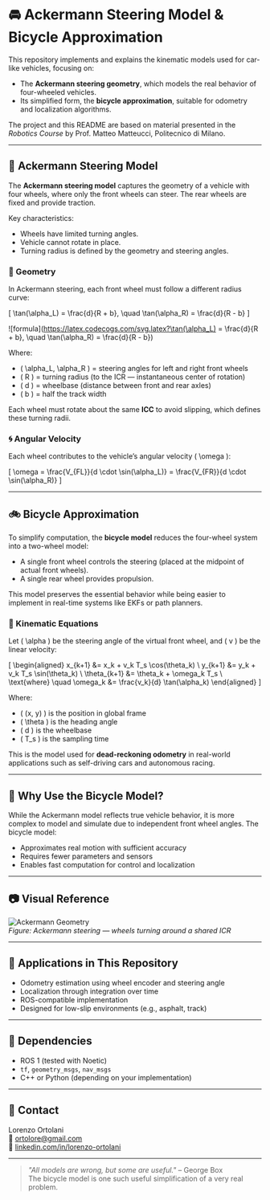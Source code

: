# 🚘 Ackermann Steering Model & Bicycle Approximation

This repository implements and explains the kinematic models used for car-like vehicles, focusing on:

- The **Ackermann steering geometry**, which models the real behavior of four-wheeled vehicles.
- Its simplified form, the **bicycle approximation**, suitable for odometry and localization algorithms.

The project and this README are based on material presented in the *Robotics Course* by Prof. Matteo Matteucci, Politecnico di Milano.

---

## 📐 Ackermann Steering Model

The **Ackermann steering model** captures the geometry of a vehicle with four wheels, where only the front wheels can steer. The rear wheels are fixed and provide traction.

Key characteristics:
- Wheels have limited turning angles.
- Vehicle cannot rotate in place.
- Turning radius is defined by the geometry and steering angles.

### 🔧 Geometry

In Ackermann steering, each front wheel must follow a different radius curve:

\[
\tan(\alpha_L) = \frac{d}{R + b}, \quad \tan(\alpha_R) = \frac{d}{R - b}
\]

![formula](https://latex.codecogs.com/svg.latex?\tan(\alpha_L) = \frac{d}{R + b}, \quad \tan(\alpha_R) = \frac{d}{R - b})

Where:
- \( \alpha_L, \alpha_R \) = steering angles for left and right front wheels  
- \( R \) = turning radius (to the ICR — instantaneous center of rotation)  
- \( d \) = wheelbase (distance between front and rear axles)  
- \( b \) = half the track width

Each wheel must rotate about the same **ICC** to avoid slipping, which defines these turning radii.

### 🌀 Angular Velocity

Each wheel contributes to the vehicle’s angular velocity \( \omega \):

\[
\omega = \frac{V_{FL}}{d \cdot \sin(\alpha_L)} = \frac{V_{FR}}{d \cdot \sin(\alpha_R)}
\]

---

## 🚲 Bicycle Approximation

To simplify computation, the **bicycle model** reduces the four-wheel system into a two-wheel model:

- A single front wheel controls the steering (placed at the midpoint of actual front wheels).
- A single rear wheel provides propulsion.

This model preserves the essential behavior while being easier to implement in real-time systems like EKFs or path planners.

### 🧮 Kinematic Equations

Let \( \alpha \) be the steering angle of the virtual front wheel, and \( v \) be the linear velocity:

\[
\begin{aligned}
x_{k+1} &= x_k + v_k T_s \cos(\theta_k) \\
y_{k+1} &= y_k + v_k T_s \sin(\theta_k) \\
\theta_{k+1} &= \theta_k + \omega_k T_s \\
\text{where} \quad \omega_k &= \frac{v_k}{d} \tan(\alpha_k)
\end{aligned}
\]

Where:
- \( (x, y) \) is the position in global frame  
- \( \theta \) is the heading angle  
- \( d \) is the wheelbase  
- \( T_s \) is the sampling time  

This is the model used for **dead-reckoning odometry** in real-world applications such as self-driving cars and autonomous racing.

---

## 📌 Why Use the Bicycle Model?

While the Ackermann model reflects true vehicle behavior, it is more complex to model and simulate due to independent front wheel angles. The bicycle model:
- Approximates real motion with sufficient accuracy
- Requires fewer parameters and sensors
- Enables fast computation for control and localization

---

## 📷 Visual Reference

![Ackermann Geometry](docs/ackermann_diagram.png)  
*Figure: Ackermann steering — wheels turning around a shared ICR*

---

## 🔧 Applications in This Repository

- Odometry estimation using wheel encoder and steering angle
- Localization through integration over time
- ROS-compatible implementation
- Designed for low-slip environments (e.g., asphalt, track)

---

## 🧰 Dependencies

- ROS 1 (tested with Noetic)
- `tf`, `geometry_msgs`, `nav_msgs`
- C++ or Python (depending on your implementation)

---

## 📩 Contact

Lorenzo Ortolani  
📧 [ortolore@gmail.com](mailto:ortolore@gmail.com)  
🔗 [linkedin.com/in/lorenzo-ortolani](https://linkedin.com/in/lorenzo-ortolani-6135b7240)

---

> _"All models are wrong, but some are useful."_ – George Box  
> The bicycle model is one such useful simplification of a very real problem.


